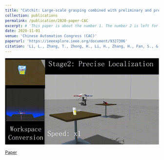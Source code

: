 ```yaml
---
title: "Catchit: Large-scale grasping combined with preliminary and precise localization method for aerial manipulator"
collection: publications
permalink: /publication/2020-paper-CAC
excerpt: # 'This paper is about the number 1. The number 2 is left for future work.'
date: 2020-11-01
venue: 'Chinese Automation Congress (CAC)'
paperurl: 'https://ieeexplore.ieee.org/document/9327306'
citation: 'Li, L., Zhang, T., Zhong, H., Li, H., Zhang, H., Fan, S., & Cao, Y. (2021). Autonomous removing foreign objects for power transmission line by using a vision-guided unmanned aerial manipulator. Journal of Intelligent & Robotic Systems, 103, 1-14.'
---
```


![6D_grasp](..\images\publication\6D_grasp.gif)

[Paper](https://ieeexplore.ieee.org/document/9327306)